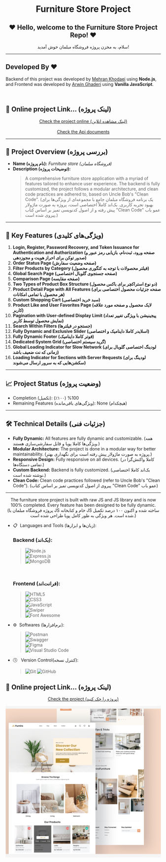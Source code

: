 <h1 align="center"> Furniture Store Project </h1> 

<h2 align="center">❤ Hello, welcome to the Furniture Store Project Repo! ❤</h2>
<p align="center">سلام، به مخزن پروژه فروشگاه مبلمان خوش آمدید!</p>

---

## Developed By ❤️  

Backend of this project was developed by [Mehran Khodaei](https://github.com/khodaeidev) using **Node.js**,  
and Frontend was developed by [Arwin Ghaderi](https://github.com/arwinghaderi) using **Vanilla JavaScript**.



</br>
 <h2 >👀 Online project Link... (لینک پروژه)</h2> 
 
<p align="center">
 <a href="https://furniroo-store.vercel.app/">Check the project online (لینک مشاهده انلاین)</a>
  </br>
  </br>
 <a href="https://furniro-6x7f.onrender.com/apis/">Check the Api documents </a>
</p>

---

## 🌟 **Project Overview (بررسی پروژه)**
- **Name (نام پروژه):** *Furniture store (فروشگاه مبلمان)*
- **Description (توضیحات پروژه):**
  > A comprehensive furniture store application with a myriad of features tailored to enhance user experience. The backend is fully customized, the project follows a modular architecture, and clean code practices are adhered to, based on Uncle Bob's "Clean Code".
  > (یک برنامه فروشگاه مبلمان جامع با مجموعه‌ای از ویژگی‌ها برای بهبود تجربه کاربری. بک‌اند کاملاً اختصاصی است، پروژه به صورت ماژولار پیش رفته و از اصول کدنویسی تمیز بر اساس کتاب "Clean Code" عمو باب پیروی شده است.)

---

## 🔧 **Key Features (ویژگی‌های کلیدی)**
1. **Login, Register, Password Recovery, and Token Issuance for Authentication and Authorization (صفحه ورود، ثبت‌نام، بازیابی رمز عبور و صدور توکن برای احراز هویت و مجوزدهی)**
2. **Order Status Page (صفحه وضعیت سفارش)**
3. **Filter Products by Category (فیلتر محصولات با توجه به کتگوری محصول)**
4. **Global Search Page (صفحه جستجوی گلوبال اختصاصی)**
5. **Comparison Page (صفحه مقایسه)**
6. **Two Types of Product Box Structure (دو نوع استراکچر برای باکس محصول)**
7. **Product Detail Page with All Features (صفحه جزئیات محصول اختصاصی برای هر محصول با تمامی امکانات)**
8. **Custom Shopping Cart (سبد خرید اختصاصی)**
9. **Product Like and User Favorites Page (لایک محصول و صفحه مورد علاقه کاربر)**
10. **Pagination with User-defined Display Limit (پیجینیشن با ویژگی تغییر تعداد نمایش محصول توسط کاربر)**
11. **Search Within Filters (جستجو در فیلترها)**
12. **Fully Dynamic and Exclusive Slider (اسلایدر کاملا داینامیک و اختصاصی)**
13. **Fully Dynamic Footer (فوتر کاملا داینامیک)**
14. **Dedicated System Grid (گرید سیستم اختصاصی)**
15. **Global Loading Indicator for Slow Network (لودینگ اختصاصی گلوبال برای زمانی که نت ضعیف باشد)**
16. **Loading Indicator for Sections with Server Requests (لودینگ برای سکشن‌هایی که به سرور ارسال می‌شوند)**

---

## 📈 Project Status (وضعیت پروژه)
- Completion (تکمیل): 100% (۱۰۰٪)
- Remaining Features (ویژگی‌های باقی‌مانده): None (هیچکدام)
---

## 🛠 **Technical Details (جزئیات فنی)**
- **Fully Dynamic:** All features are fully dynamic and customizable. (همه ویژگی‌ها کاملا پویا و قابل سفارشی‌سازی هستند.)
- **Modular Architecture:** The project is done in a modular way for better maintainability. (پروژه به صورت ماژولار پیش رفته است برای نگهداری بهتر.)
- **Responsive Design:** Fully responsive on all devices. (کاملا واکنش‌گرا در تمامی دستگاه‌ها.)
- **Custom Backend:** Backend is fully customized. (بک‌اند کاملا اختصاصی نوشته شده است.)
- **Clean Code:** Clean code practices followed (refer to Uncle Bob's "Clean Code"). (پیروی از اصول کدنویسی تمیز بر اساس کتاب "Clean Code" عمو باب)

---

<p align="center"> The furniture store project is built with raw JS and JS library and is now 100% completed. Every feature has been designed to be fully dynamic. (پروژه فروشگاه مبلمان با JS خام و کتابخانه JS ساخته شده و اکنون ۱۰۰ درصد تکمیل شده است. هر ویژگی به طور کامل پویا طراحی شده است.) </p>

- 📋 &nbsp;Languages and Tools (زبان‌ها و ابزارها):

  ### Backend (بک‌اند): 
  > ![Node.js](https://camo.githubusercontent.com/c0ed7f7d36d6437790846bc99e238abd7cb2205dbec27c6e6be959abb04e2733/68747470733a2f2f736b696c6c69636f6e732e6465762f69636f6e733f693d6e6f64656a73)
  > </br>
  > ![Express.js](https://a11ybadges.com/badge?logo=express)  
  > ![MongoDB](https://a11ybadges.com/badge?logo=mongodb)
  >
  </br>
  
  ### Frontend (فرانت‌اند):
  > ![HTML5](https://a11ybadges.com/badge?logo=html5)  
  > ![CSS3](https://a11ybadges.com/badge?logo=css3)  
  > ![JavaScript](https://a11ybadges.com/badge?logo=javascript)  
  > ![Swiper](https://a11ybadges.com/badge?logo=swiper)  
  > ![Font Awesome](https://a11ybadges.com/badge?logo=fontawesome)  


- ⚙️ &nbsp;Softwares (نرم‌افزارها):  
  > ![Postman](https://a11ybadges.com/badge?logo=postman)  
  > ![Swagger](https://a11ybadges.com/badge?logo=swagger)  
  > ![Figma](https://a11ybadges.com/badge?logo=figma)  
  > ![Visual Studio Code](https://a11ybadges.com/badge?logo=visualstudiocode)  


- 🕓 &nbsp; Version Control(کنترل نسخه):

  >![Git](https://a11ybadges.com/badge?logo=git)
  >![GitHub](https://a11ybadges.com/badge?logo=github)


 <h2 >👀 Online project Link... (لینک پروژه)</h2> 
 
<p align="center">
 <a href="https://furniroo-store.vercel.app/">Check the project (پروژه را چک کنید)</a>
</p>
<img src="./frontend/Screenshot (41).png" alt="img-project">


